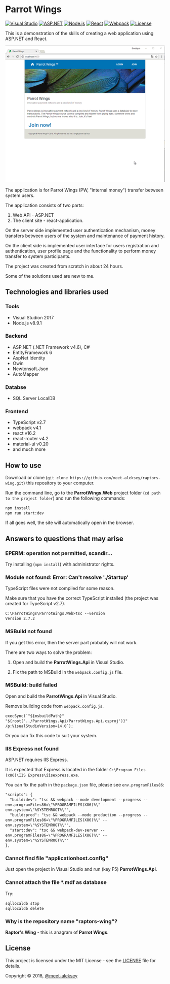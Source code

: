 ﻿# Parrot Wings

[![Visual Studio](https://img.shields.io/badge/Visual%20Studio-2017-68217a.svg?style=flat)](https://www.visualstudio.com/)
[![ASP.NET](https://img.shields.io/badge/ASP.NET-v4.6-616ab7.svg?style=flat)](https://www.asp.net)
[![Node.js](https://img.shields.io/badge/Node.JS-v8.9-brightgreen.svg?style=flat)](https://nodejs.org/)
[![React](https://img.shields.io/badge/React-v16.2-61dafb.svg?style=flat)](https://reactjs.org)
[![Webpack](https://img.shields.io/badge/Webpack-v4.1-1D78C1.svg?style=flat)](https://webpack.js.org)
[![License](https://img.shields.io/github/license/meet-aleksey/GradientColorPicker.svg?style=flat&label=License)](https://github.com/meet-aleksey/GradientColorPicker/blob/master/LICENSE)

This is a demonstration of the skills of creating a web application using ASP.NET and React.

![Preview](preview.gif)

The application is for Parrot Wings (PW, "internal money") transfer between system users.

The application consists of two parts:

1. Web API - ASP.NET
2. The client site - react-application.

On the server side implemented user authentication mechanism, money transfers between users 
of the system and maintenance of payment history.

On the client side is implemented user interface for users registration and authentication, 
user profile page and the functionality to perform money transfer to system participants.

The project was created from scratch in about 24 hours.

Some of the solutions used are new to me.

## Technologies and libraries used

### Tools

* Visual Studion 2017
* Node.js v8.9.1

### Backend

* ASP.NET (.NET Framework v4.6), C#
* EntityFramework 6
* AspNet Identity
* Owin
* Newtonsoft.Json
* AutoMapper

### Databse

* SQL Server LocalDB

### Frontend

* TypeScript v2.7
* webpack v4.1
* react v16.2
* react-router v4.2
* material-ui v0.20
* and much more

## How to use

Download or clone (`git clone https://github.com/meet-aleksey/raptors-wing.git`) this repository to your computer.

Run the command line, go to the **ParrotWings.Web** project folder (`cd path to the project folder`)
and run the following commands:

```
npm install
npm run start:dev
```

If all goes well, the site will automatically open in the browser.

## Answers to questions that may arise

### EPERM: operation not permitted, scandir...

Try installing (`npm install`) with administrator rights.

### Module not found: Error: Can't resolve './Startup'

TypeScript files were not compiled for some reason.

Make sure that you have the correct TypeScript installed (the project was created for TypeScript v2.7).

```
C:\ParrotWings\ParrotWings.Web>tsc --version
Version 2.7.2
```

### MSBuild not found

If you get this error, then the server part probably will not work.

There are two ways to solve the problem:

1. Open and build the **ParrotWings.Api** in Visual Studio.

2. Fix the path to MSBuild in the `webpack.config.js` file.

### MSBuild: build failed

Open and build the **ParrotWings.Api** in Visual Studio.

Remove building code from `webpack.config.js`.

```
execSync(`"${msbuildPath}" "${root('../ParrotWings.Api/ParrotWings.Api.csproj')}" /p:VisualStudioVersion=14.0`);
```

Or you can fix this code to suit your system.

### IIS Express not found

ASP.NET requires IIS Express.

It is expected that Express is located in the folder `C:\Program Files (x86)\IIS Express\iisexpress.exe`.

You can fix the path in the `package.json` file, please see `env.programFiles86`:

```
"scripts": {
  "build:dev": "tsc && webpack --mode development --progress --env.programFiles86=\"%PROGRAMFILES(X86)%\" --env.system=\"%SYSTEMROOT%\"",
  "build:prod": "tsc && webpack --mode production --progress --env.programFiles86=\"%PROGRAMFILES(X86)%\" --env.system=\"%SYSTEMROOT%\"",
  "start:dev": "tsc && webpack-dev-server --env.programFiles86=\"%PROGRAMFILES(X86)%\" --env.system=\"%SYSTEMROOT%\""
},
```

### Cannot find file "applicationhost.config"

Just open the project in Visual Studio and run (key F5) **ParrotWings.Api**.

### Cannot attach the file *.mdf as database

Try:

```
sqllocaldb stop
sqllocaldb delete
```

### Why is the repository name "raptors-wing"?

**Raptor's Wing** - this is anagram of **Parrot Wings**.

## License

This project is licensed under the MIT License - see the [LICENSE](LICENSE) file for details.

Copyright © 2018, [@meet-aleksey](https://github.com/meet-aleksey)